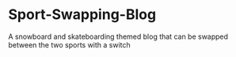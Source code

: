 # Sport-Swapping-Blog
 A snowboard and skateboarding themed blog that can be swapped between the two sports with a switch
